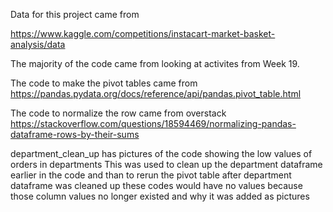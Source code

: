 Data for this project came from

https://www.kaggle.com/competitions/instacart-market-basket-analysis/data

The majority of the code came from looking at activites from Week 19.   

The code to make the pivot tables came from 
https://pandas.pydata.org/docs/reference/api/pandas.pivot_table.html

The code to normalize the row came from overstack
https://stackoverflow.com/questions/18594469/normalizing-pandas-dataframe-rows-by-their-sums

department_clean_up has pictures of the code showing the low values of orders in departments
This was used to clean up the department dataframe earlier in the code and than to rerun the pivot table
after department dataframe was cleaned up these codes would have no values because those column values no longer existed and why it was added as pictures
